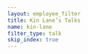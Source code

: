 ```yaml
---
layout: employee_filter
title: Kin Lane’s Talks
name: kin-lane
filter_type: talk
skip_index: true
---
```

